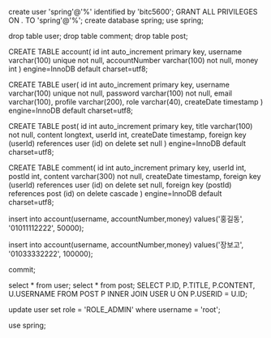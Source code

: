 create user 'spring'@'%' identified by 'bitc5600';
GRANT ALL PRIVILEGES ON *.* TO 'spring'@'%';
create database spring;
use spring;

drop table user;
drop table comment;
drop table post;

CREATE TABLE account(
	id int auto_increment primary key,
    username varchar(100) unique not null,
	accountNumber varchar(100) not null,
    money int
) engine=InnoDB default charset=utf8;

CREATE TABLE user(
	id int auto_increment primary key,
    username varchar(100) unique not null,
    password varchar(100) not null,
    email varchar(100),
    profile varchar(200),
    role varchar(40),
    createDate timestamp
) engine=InnoDB default charset=utf8;

CREATE TABLE post(
	id int auto_increment primary key,
    title varchar(100) not null,
    content longtext,
    userId int,
    createDate timestamp,
    foreign key (userId) references user (id) on delete set null
) engine=InnoDB default charset=utf8;

CREATE TABLE comment(
	id int auto_increment primary key,
    userId int,
    postId int,
    content varchar(300) not null,
    createDate timestamp,
    foreign key (userId) references user (id) on delete set null,
    foreign key (postId) references post (id) on delete cascade
) engine=InnoDB default charset=utf8;


insert into account(username, accountNumber,money)
values('홍길동', '01011112222', 50000);

insert into account(username, accountNumber,money)
values('장보고', '01033332222', 100000);

commit;

select * from user;
select * from post;
SELECT P.ID, P.TITLE, P.CONTENT, U.USERNAME FROM POST P INNER JOIN USER U ON P.USERID = U.ID;

update user set role = 'ROLE_ADMIN' where username = 'root';

use spring;